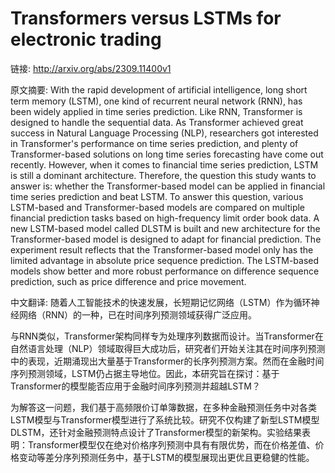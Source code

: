# Transformers versus LSTMs for electronic trading

链接: http://arxiv.org/abs/2309.11400v1

原文摘要:
With the rapid development of artificial intelligence, long short term memory
(LSTM), one kind of recurrent neural network (RNN), has been widely applied in
time series prediction.
  Like RNN, Transformer is designed to handle the sequential data. As
Transformer achieved great success in Natural Language Processing (NLP),
researchers got interested in Transformer's performance on time series
prediction, and plenty of Transformer-based solutions on long time series
forecasting have come out recently. However, when it comes to financial time
series prediction, LSTM is still a dominant architecture. Therefore, the
question this study wants to answer is: whether the Transformer-based model can
be applied in financial time series prediction and beat LSTM.
  To answer this question, various LSTM-based and Transformer-based models are
compared on multiple financial prediction tasks based on high-frequency limit
order book data. A new LSTM-based model called DLSTM is built and new
architecture for the Transformer-based model is designed to adapt for financial
prediction. The experiment result reflects that the Transformer-based model
only has the limited advantage in absolute price sequence prediction. The
LSTM-based models show better and more robust performance on difference
sequence prediction, such as price difference and price movement.

中文翻译:
随着人工智能技术的快速发展，长短期记忆网络（LSTM）作为循环神经网络（RNN）的一种，已在时间序列预测领域获得广泛应用。

与RNN类似，Transformer架构同样专为处理序列数据而设计。当Transformer在自然语言处理（NLP）领域取得巨大成功后，研究者们开始关注其在时间序列预测中的表现，近期涌现出大量基于Transformer的长序列预测方案。然而在金融时间序列预测领域，LSTM仍占据主导地位。因此，本研究旨在探讨：基于Transformer的模型能否应用于金融时间序列预测并超越LSTM？

为解答这一问题，我们基于高频限价订单簿数据，在多种金融预测任务中对各类LSTM模型与Transformer模型进行了系统比较。研究不仅构建了新型LSTM模型DLSTM，还针对金融预测特点设计了Transformer模型的新架构。实验结果表明：Transformer模型仅在绝对价格序列预测中具有有限优势，而在价格差值、价格变动等差分序列预测任务中，基于LSTM的模型展现出更优且更稳健的性能。
